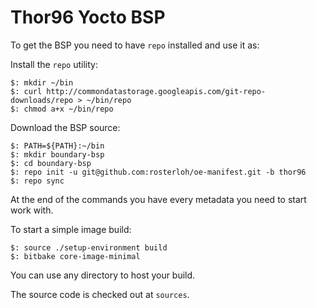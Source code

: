 # Thor96 Yocto BSP

To get the BSP you need to have `repo` installed and use it as:

Install the `repo` utility:

```
$: mkdir ~/bin
$: curl http://commondatastorage.googleapis.com/git-repo-downloads/repo > ~/bin/repo
$: chmod a+x ~/bin/repo
```

Download the BSP source:

```
$: PATH=${PATH}:~/bin
$: mkdir boundary-bsp
$: cd boundary-bsp
$: repo init -u git@github.com:rosterloh/oe-manifest.git -b thor96
$: repo sync
```

At the end of the commands you have every metadata you need to start work with.

To start a simple image build:

```
$: source ./setup-environment build
$: bitbake core-image-minimal
```

You can use any directory to host your build.

The source code is checked out at `sources`.